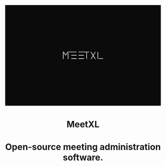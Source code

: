 <img src="public/banner.png">

<div align="center">
  <h1>MeetXL<h1>
  <p>Open-source meeting administration software.</p>
</div>
